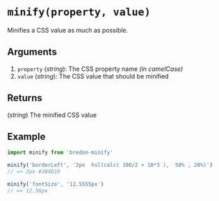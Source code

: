 # `minify(property, value)`

Minifies a CSS value as much as possible.

## Arguments
1. `property` (*string*): The CSS property name *(in camelCase)*
2. `value` (*string*): The CSS value that should be minified

## Returns
(*string*) The minified CSS value

## Example

```javascript
import minify from 'bredon-minify'

minify('borderLeft', '2px  hsl(calc( 100/2 + 10*3 ),  50% , 20%)')
// => 2px #3B4D19

minify('fontSize', '12.5555px')
// => 12.56px
```